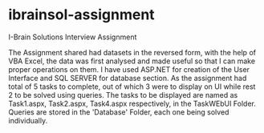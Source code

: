 # ibrainsol-assignment
I-Brain Solutions Interview Assignment

The Assignment shared had datasets in the reversed form, with the help of VBA Excel, the data was first analysed and made useful so that I can make proper operations on them.
I have used ASP.NET for creation of the User Interface and SQL SERVER for database section.
As the assignment had total of 5 tasks to complete, out of which 3 were to display on UI while rest 2 to be solved using queries.
The tasks to be displayed are named as Task1.aspx, Task2.aspx, Task4.aspx respectively, in the TaskWEbUI Folder.
Queries are stored in the 'Database' Folder, each one being solved individually. 
